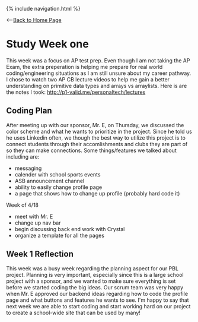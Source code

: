 {% include navigation.html %}

<--[Back to Home Page](/personaltech/)

# Study Week one

This week was a focus on AP test prep. Even though I am not taking the AP Exam, the extra preperation is helping me prepare for real world coding/engineering situations as I am still unsure about my career pathway. I chose to watch two AP CB lecture videos to help me gain a better understanding on primitive data types and arrays vs arraylists. Here is are the notes I took: http://p1-valid.me/personaltech/lectures


## Coding Plan 

After meeting up with our sponsor, Mr. E, on Thursday, we discussed the color scheme and what he wants to prioritize in the project. Since he told us he uses Linkedin often, we though the best way to utilize this project is to connect students through their accomlishments and clubs they are part of so they can make connections. Some things/features we talked about including are:
- messaging
- calender with school sports events
- ASB announcement channel 
- ability to easily change profile page 
- a page that shows how to change up profile (probably hard code it)

Week of 4/18
- meet with Mr. E
- change up nav bar
- begin discussing back end work with Crystal 
- organize a template for all the pages 


## Week 1 Reflection

This week was a busy week regarding the planning aspect for our PBL project. Planning is very important, especially since this is a large school project with a sponsor, and we wanted to make sure everything is set before we started coding the big ideas. Our scrum team was very happy when Mr. E approved our backend ideas regarding how to code the profile page and what buttons and features he wants to see. I'm happy to say that next week we are able to start coding and start working hard on our project to create a school-wide site that can be used by many!


